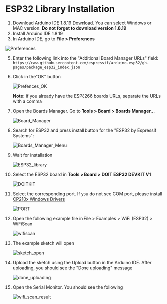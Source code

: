 # ESP32 Library Installation

1. Download Arduino IDE 1.8.19 [Download](https://www.arduino.cc/en/software). You can select Windows or MAC version. **Do not forget to download version 1.8.19**
2. Install Arduino IDE 1.8.19
3. In Arduino IDE, go to **File > Preferences**
   
  ![Preferences](https://github.com/AtoanyTec/IoT-TEC-UDD/assets/73314754/ae1dc392-47d9-4d36-a13e-5255427e6edf)
  
5. Enter the following link into the "Additional Board Manager URLs" field:
   `https://raw.githubusercontent.com/espressif/arduino-esp32/gh-pages/package_esp32_index.json`
7. Click in the"OK" button
   
   ![Prefences_OK](https://github.com/AtoanyTec/IoT-TEC-UDD/assets/73314754/f9087574-3a60-44d1-8e9b-72d1ed5004c4)

   **Note:** if you already have the ESP8266 boards URLs, separate the URLs with a comma
   
9. Open the Boards Manager. Go to **Tools > Board > Boards Manager…**
    
    ![Board_Manager](https://github.com/AtoanyTec/IoT-TEC-UDD/assets/73314754/87d2498d-ceb2-4fbf-9117-37c4b5094fe1)

11. Search for ESP32 and press install button for the "ESP32 by Espressif Systems":
    
    ![Boards_Manager_Menu](https://github.com/AtoanyTec/IoT-TEC-UDD/assets/73314754/b3d5923c-4969-475c-b9ae-bab0bf82ce52)
    
13. Wait for installation
    
    ![ESP32_library](https://github.com/AtoanyTec/IoT-TEC-UDD/assets/73314754/f37879bb-2da1-4598-a1e0-05024ee1bbe7)
    
15. Select the ESP32 board in **Tools > Board >  DOIT ESP32 DEVKIT V1**
    
    ![DOITKIT](https://github.com/AtoanyTec/IoT-TEC-UDD/assets/73314754/967f2be6-e96e-4099-870c-45cd3d194004)
    
17. Select the corresponding port. If you do not see COM port, please install [CP210x Windows Drivers](https://www.silabs.com/developers/usb-to-uart-bridge-vcp-drivers?tab=downloads)
    
    ![PORT](https://github.com/AtoanyTec/IoT-TEC-UDD/assets/73314754/b6eb360a-c36d-4e79-ba3a-51214bc0054b)
    
20. Open the following example file in File > Examples > WiFi (ESP32) > WiFiScan
    
    ![wifiscan](https://github.com/AtoanyTec/IoT-TEC-UDD/assets/73314754/640cf33b-9f09-4237-a28f-c8654f44daaf)
    
22. The example sketch will open
    
    ![sketch_open](https://github.com/AtoanyTec/IoT-TEC-UDD/assets/73314754/f4903d0c-d670-4c47-be3d-b3c476b262ee)
    
24. Upload the sketch using the Upload button in the Arduino IDE. After uploading, you should see the "Done uploading" message
    
    ![done_uploading](https://github.com/AtoanyTec/IoT-TEC-UDD/assets/73314754/c979409a-db1b-4b68-8311-c604edd4f7cf)
    
26. Open the Serial Monitor. You should see the following
    
    ![wifi_scan_result](https://github.com/AtoanyTec/IoT-TEC-UDD/assets/73314754/2956e0e1-ddc9-4be3-a4c1-cd4672658958)
    

















